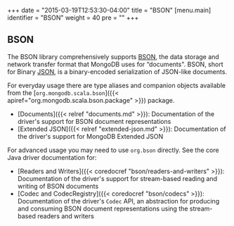 +++
date = "2015-03-19T12:53:30-04:00"
title = "BSON"
[menu.main]
  identifier = "BSON"
  weight = 40
  pre = "<i class='fa fa-th'></i>"
+++

## BSON

The BSON library comprehensively supports [BSON](http://www.bsonspec.org), the data storage and network transfer format that MongoDB uses for 
“documents". BSON, short for Binary [JSON](http://json.org/), is a binary-encoded serialization of JSON-like documents.

For everyday usage there are type aliases and companion objects available from the [`org.mongodb.scala.bson`]({{< apiref="org.mongodb.scala.bson.package" >}}) package.

- [Documents]({{< relref "documents.md" >}}): Documentation of the driver's support for BSON document representations
- [Extended JSON]({{< relref "extended-json.md" >}}): Documentation of the driver's support for MongoDB Extended JSON

For advanced usage you may need to use `org.bson` directly. See the core Java driver documentation for:

- [Readers and Writers]({{< coredocref "bson/readers-and-writers" >}}): Documentation of the driver's support for stream-based reading and writing
 of BSON documents
- [Codec and CodecRegistry]({{< coredocref "bson/codecs" >}}): Documentation of the driver's `Codec` API, an abstraction for producing and 
consuming  BSON document representations using the stream-based readers and writers
